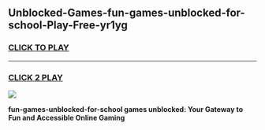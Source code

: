 
## Unblocked-Games-fun-games-unblocked-for-school-Play-Free-yr1yg
<h3>
<a href="https://premium76.site?title=fun-games-unblocked-for-school&ref=18A1">CLICK TO PLAY</a></h3>
<hr>

<h3>
<a href="https://premium76.site?title=fun-games-unblocked-for-school&ref=18A1">CLICK 2 PLAY</a>
  
</h3>

<a href="https://premium76.site?title=fun-games-unblocked-for-school&ref=18A1"><img src="https://clearcache.store/games.png"></a>


**fun-games-unblocked-for-school games unblocked: Your Gateway to Fun and Accessible Online Gaming**
